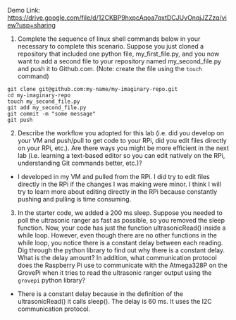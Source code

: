 Demo Link: https://drive.google.com/file/d/12CKBP9hxpcAqoa7qxtDCJUvOnqjJZZzq/view?usp=sharing

1. Complete the sequence of linux shell commands below in your necessary to complete this scenario. Suppose you just cloned a repository that included one python file, my_first_file.py, and you now want to add a second file to your repository named my_second_file.py and push it to Github.com. (Note: create the file using the `touch` command)
```	
git clone git@github.com:my-name/my-imaginary-repo.git
cd my-imaginary-repo
touch my_second_file.py
git add my_second_file.py
git commit -m "some message"
git push
```

2. Describe the workflow you adopted for this lab (i.e. did you develop on your VM and push/pull to get code to your RPi, did you edit files directly on your RPi, etc.).  Are there ways you might be more efficient in the next lab (i.e. learning a text-based editor so you can edit natively on the RPi, understanding Git commands better, etc.)?
- I developed in my VM and pulled from the RPi. I did try to edit files directly in the RPi if the changes I was making were minor. I think I will try to learn more about editing directly in the RPi because constantly pushing and pulling is time consuming.

3. In the starter code, we added a 200 ms sleep. Suppose you needed to poll the ultrasonic ranger as fast as possible, so you removed the sleep function. Now, your code has just the function ultrasonicRead() inside a while loop. However, even though there are no other functions in the while loop, you notice there is a constant delay between each reading. Dig through the python library to find out why there is a constant delay. What is the delay amount? In addition, what communication protocol does the Raspberry Pi use to communicate with the Atmega328P on the GrovePi when it tries to read the ultrasonic ranger output using the `grovepi` python library?
- There is a constant delay because in the definition of the ultrasonicRead() it calls sleep(). The delay is 60 ms. It uses the I2C communication protocol.
